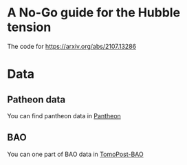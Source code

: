 # A No-Go guide for the Hubble tension
The code for https://arxiv.org/abs/2107.13286

# Data
## Patheon data
You can find pantheon data in [Pantheon](https://github.com/dscolnic/Pantheon)

## BAO
You can one part of BAO data in [TomoPost-BAO](https://github.com/ytcosmo/TomoPost-BAO)
